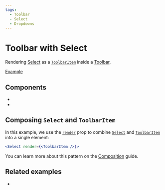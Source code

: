 ```yaml
---
tags:
  - Toolbar
  - Select
  - Dropdowns
---
```


# Toolbar with Select

<div data-description>

Rendering [Select](/components/select) as a [`ToolbarItem`](/reference/toolbar-item) inside a [Toolbar](/components/toolbar).

</div>

<div data-tags></div>

<a href="./index.react.tsx" data-playground>Example</a>

## Components

<div data-cards="components">

- [](/components/toolbar)
- [](/components/select)

</div>

## Composing `Select` and `ToolbarItem`

In this example, we use the [`render`](/reference/select#render) prop to combine [`Select`](/reference/select) and [`ToolbarItem`](/reference/toolbar-item) into a single element:

```jsx
<Select render={<ToolbarItem />}>
```

You can learn more about this pattern on the [Composition](/guide/composition) guide.

## Related examples

<div data-cards="examples">

- [](/examples/select-item-custom)

</div>
